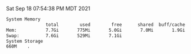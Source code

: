 Sat Sep 18 07:54:38 PM MDT 2021
```bash
System Memory
               total        used        free      shared  buff/cache   available
Mem:           7.7Gi       775Mi       5.0Gi       7.0Mi       1.9Gi       6.5Gi
Swap:          7.6Gi       529Mi       7.1Gi
System Storage
660M	.
```
```bash
